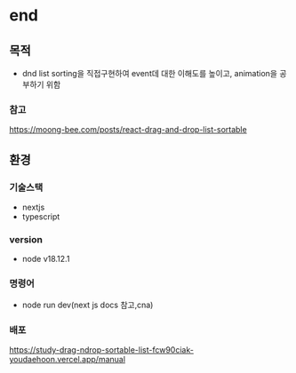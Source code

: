 # end

## 목적
- dnd list sorting을 직접구현하여 event데 대한 이해도를 높이고, animation을 공부하기 위함
### 참고
https://moong-bee.com/posts/react-drag-and-drop-list-sortable

## 환경
### 기술스택
- nextjs
- typescript
### version
- node v18.12.1
### 명령어
- node run dev(next js docs 참고,cna)
### 배포
https://study-drag-ndrop-sortable-list-fcw90ciak-youdaehoon.vercel.app/manual
